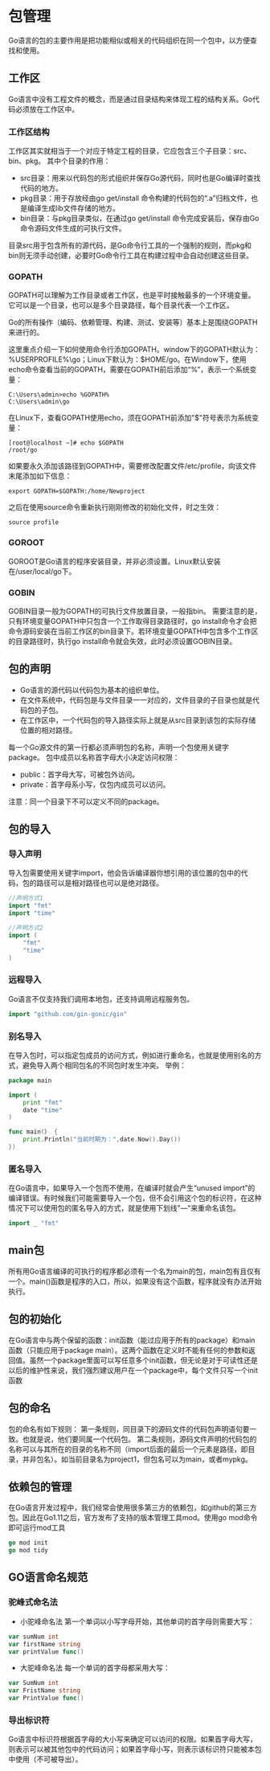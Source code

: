 # 包管理
Go语言的包的主要作用是把功能相似或相关的代码组织在同一个包中，以方便查找和使用。
## 工作区
Go语言中没有工程文件的概念，而是通过目录结构来体现工程的结构关系。Go代码必须放在工作区中。
### 工作区结构
工作区其实就相当于一个对应于特定工程的目录，它应包含三个子目录：src、bin、pkg。
其中个目录的作用：
* src目录：用来以代码包的形式组织并保存Go源代码，同时也是Go编译时查找代码的地方。
* pkg目录：用于存放经由go get/install 命令构建的代码包的“.a”归档文件，也是编译生成lib文件存储的地方。
* bin目录：与pkg目录类似，在通过go get/install 命令完成安装后，保存由Go命令源码文件生成的可执行文件。

目录src用于包含所有的源代码，是Go命令行工具的一个强制的规则，而pkg和bin则无须手动创建，必要时Go命令行工具在构建过程中会自动创建这些目录。
### GOPATH
GOPATH可以理解为工作目录或者工作区，也是平时接触最多的一个环境变量。它可以是一个目录，也可以是多个目录路径，每个目录代表一个工作区。

Go的所有操作（编码、依赖管理、构建、测试、安装等）基本上是围绕GOPATH来进行的。

这里重点介绍一下如何使用命令行添加GOPATH。window下的GOPATH默认为：%USERPROFILE%\go；Linux下默认为：$HOME/go。在Window下，使用echo命令查看当前的GOPATH，需要在GOPATH前后添加“%”，表示一个系统变量：
```
C:\Users\admin>echo %GOPATH%
C:\Users\admin\go
```
在Linux下，查看GOPATH使用echo，须在GOPATH前添加"$"符号表示为系统变量：
```
[root@localhost ~]# echo $GOPATH
/root/go
```
如果要永久添加该路径到GOPATH中，需要修改配置文件/etc/profile，向该文件末尾添加如下信息：
```
export GOPATH=$GOPATH:/home/Newproject
```
之后在使用source命令重新执行刚刚修改的初始化文件，时之生效：
```
source profile
```
### GOROOT
GOROOT是Go语言的程序安装目录，并非必须设置。Linux默认安装在/user/local/go下。
### GOBIN
GOBIN目录一般为GOPATH的可执行文件放置目录，一般指bin。
需要注意的是，只有环境变量GOPATH中只包含一个工作取得目录路径时，go install命令才会把命令源码安装在当前工作区的bin目录下。若环境变量GOPATH中包含多个工作区的目录路径时，执行go install命令就会失效，此时必须设置GOBIN目录。
## 包的声明
* Go语言的源代码以代码包为基本的组织单位。
* 在文件系统中，代码包是与文件目录一一对应的，文件目录的子目录也就是代码包的子包。
* 在工作区中，一个代码包的导入路径实际上就是从src目录到该包的实际存储位置的相对路径。

每一个Go源文件的第一行都必须声明包的名称，声明一个包使用关键字package。
包中成员以名称首字母大小决定访问权限：
* public：首字母大写，可被包外访问。
* private：首字母系小写，仅包内成员可以访问。

注意：同一个目录下不可以定义不同的package。
## 包的导入
### 导入声明
导入包需要使用关键字import，他会告诉编译器你想引用的该位置的包中的代码，包的路径可以是相对路径也可以是绝对路径。
```go
//声明方式1
import "fmt"
import "time"

//声明方式2
import (
    "fmt"
    "time"
)

```

### 远程导入
Go语言不仅支持我们调用本地包，还支持调用远程服务包。
```go
import "github.com/gin-gonic/gin"
```
### 别名导入
在导入包时，可以指定包成员的访问方式，例如进行重命名，也就是使用别名的方式，避免导入两个相同包名的不同包时发生冲突。
举例：
```go
package main

import (
    print "fmt"
    date "time"
)

func main(） {
    print.Println("当前时期为：",date.Now().Day())
})
```
### 匿名导入
在Go语言中，如果导入一个包而不使用，在编译时就会产生“unused import”的编译错误。有时候我们可能需要导入一个包，但不会引用这个包的标识符，在这种情况下可以使用包的匿名导入的方式，就是使用下划线"—"来重命名该包。
```go
import _ "fmt"
```
## main包
所有用Go语言编译的可执行的程序都必须有一个名为main的包，main包有且仅有一个。main()函数是程序的入口，所以，如果没有这个函数，程序就没有办法开始执行。
## 包的初始化
在Go语言中与两个保留的函数：init函数（能过应用于所有的package）和main函数（只能应用于package main）。这两个函数在定义时不能有任何的参数和返回值。虽然一个package里面可以写任意多个init函数，但无论是对于可读性还是以后的维护性来说，我们强烈建议用户在一个package中，每个文件只写一个init函数
## 包的命名
包的命名有如下规则：
第一条规则，同目录下的源码文件的代码包声明语句要一致。也就是说，他们要同属一个代码包。
第二条规则，源码文件声明的代码包的名称可以与其所在的目录的名称不同（import后面的最后一个元素是路径，即目录，并非包名）。如当前目录名为project1，但包名可以为main，或者mypkg。
## 依赖包的管理
在Go语言开发过程中，我们经常会使用很多第三方的依赖包，如github的第三方包。因此在Go1.11之后，官方发布了支持的版本管理工具mod。使用go mod命令即可运行mod工具
```go
go mod init
go mod tidy
```

## GO语言命名规范

### 驼峰式命名法
* 小驼峰命名法
第一个单词以小写字母开始，其他单词的首字母则需要大写：
``` go
var sumNum int
var firstName string
var printValue func()
```
* 大驼峰命名法
每一个单词的首字母都采用大写：
```go
var SumNum int
var FristName string
var PrintValue func()
```

### 导出标识符
Go语言中标识符根据首字母的大小写来确定可以访问的权限。如果首字母大写，则表示可以被其他包中的代码访问；如果首字母小写，则表示该标识符只能被本包中使用（不可被导出）。